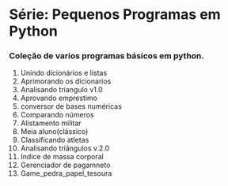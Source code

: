 # Série: Pequenos Programas em Python 
### Coleção de varios programas básicos em python.

1. Unindo dicionários e listas
2. Aprimorando os dicionarios
3. Analisando triangulo v1.0
4. Aprovando emprestimo
5. conversor de bases numéricas
6. Comparando números
7. Alistamento militar
8. Meia aluno(clássico)
9. Classificando atletas
10. Analisando triângulos v.2.0
11. Indice de massa corporal
12. Gerenciador de pagamneto
13. Game_pedra_papel_tesoura
